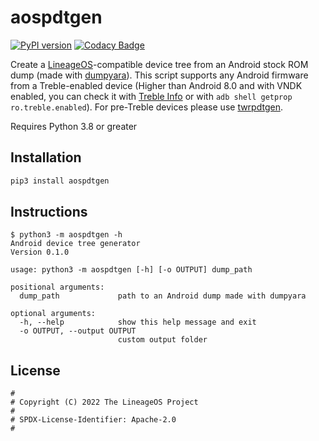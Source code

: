 # aospdtgen

[![PyPI version](https://img.shields.io/pypi/v/aospdtgen)](https://pypi.org/project/aospdtgen/)
[![Codacy Badge](https://app.codacy.com/project/badge/Grade/8dc4d00653654b1aa19eeff284d4aa15)](https://www.codacy.com/gh/SebaUbuntu/aospdtgen/dashboard?utm_source=github.com&amp;utm_medium=referral&amp;utm_content=SebaUbuntu/aospdtgen&amp;utm_campaign=Badge_Grade)

Create a [LineageOS](https://github.com/LineageOS)-compatible device tree from an Android stock ROM dump (made with [dumpyara](https://github.com/SebaUbuntu/dumpyara)).
This script supports any Android firmware from a Treble-enabled device (Higher than Android 8.0 and with VNDK enabled, you can check it with [Treble Info](https://play.google.com/store/apps/details?id=tk.hack5.treblecheck) or with `adb shell getprop ro.treble.enabled`).
For pre-Treble devices please use [twrpdtgen](https://github.com/twrpdtgen/twrpdtgen).

Requires Python 3.8 or greater

## Installation

```sh
pip3 install aospdtgen
```

## Instructions

```
$ python3 -m aospdtgen -h
Android device tree generator
Version 0.1.0

usage: python3 -m aospdtgen [-h] [-o OUTPUT] dump_path

positional arguments:
  dump_path             path to an Android dump made with dumpyara

optional arguments:
  -h, --help            show this help message and exit
  -o OUTPUT, --output OUTPUT
                        custom output folder
```

## License

```
#
# Copyright (C) 2022 The LineageOS Project
#
# SPDX-License-Identifier: Apache-2.0
#
```
